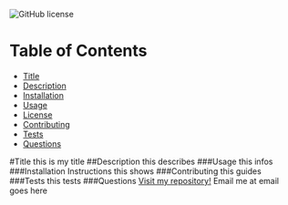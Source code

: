 ![GitHub license](https://img.shields.io/badge/license-MIT-blue.svg)
# Table of Contents
- [Title](#Title)
- [Description](##Description)
- [Installation](###Installation)
- [Usage](###Usage)
- [License](#MIT)
- [Contributing](###Contributing)
- [Tests](###Tests)
- [Questions](###Questions)


#Title
this is my title
##Description
this describes
###Usage
this infos
###Installation Instructions
this shows
###Contributing
this guides
###Tests
this tests
###Questions
[Visit my repository!](https://www.github.com/alexemrob)
Email me at email goes here
